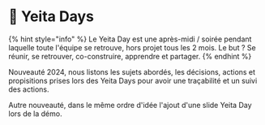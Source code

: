 # 📑 Yeita Days

{% hint style="info" %}
Le Yeita Day est une après-midi / soirée pendant laquelle toute l'équipe se retrouve, hors projet tous les 2 mois. Le but ? Se réunir, se retrouver, co-construire, apprendre et partager.&#x20;
{% endhint %}

Nouveauté 2024, nous listons les sujets abordés, les décisions, actions et propisitions prises lors des Yeita Days pour avoir une traçabilité et un suivi des actions.&#x20;

Autre nouveauté, dans le même ordre d'idée l'ajout d'une slide Yeita Day lors de la démo.
